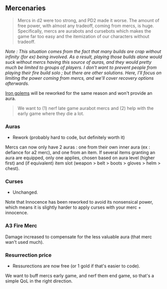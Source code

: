 ## Mercenaries

> Mercs in d2 were too strong, and PD2 made it worse. The amount of free power, with almost any tradeoff, coming from mercs, is huge. Specifically, mercs are aurabots and cursebots which makes the game far too easy and the itemization of our characters without tradeoff.

*Note : This situation comes from the fact that many builds are crap without infinity (for ex) being involved. As a result, playing those builds alone would suck without mercs having this source of auras, and they would pretty much be limited to groups of players. I don't want to prevent people from playing their fire build solo ; but there are other solutions. Here, I'll focus on limiting the power coming from mercs, and we'll cover recovery options afterwards.*

[Iron golems](full-notes#iron-golem) will be reworked for the same reason and won't provide an aura.

> We want to (1) nerf late game aurabot mercs and (2) help with the early game where they die a lot.

### Auras

- Rework (probably hard to code, but definitely worth it)

Mercs can now only have 2 auras : one from their own inner aura (ex : defiance for a2 merc), and one from an item. If several items granting an aura are equipped, only one applies, chosen based on aura level (higher first) and (if equivalent) item slot (weapon > belt > boots > gloves > helm > chest).

### Curses

- Unchanged.

Note that Innocence has been reworked to avoid its nonsensical power, which means it is slightly harder to apply curses with your merc + innocence.

### A3 Fire Merc

Damage increased to compensate for the less valuable aura (that merc wan't used much).

### Resurrection price

- Ressurections are now free (or 1 gold if that's easier to code).

We want to buff mercs early game, and nerf them end game, so that's a simple QoL in the right direction.
